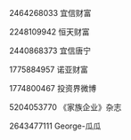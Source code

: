 2464268033  宜信财富

2248109942 恒天财富

2440868373 宜信唐宁

1775884957  诺亚财富

1774800467  投资界微博

5204053770 《家族企业》杂志

2643477111  George-瓜瓜


